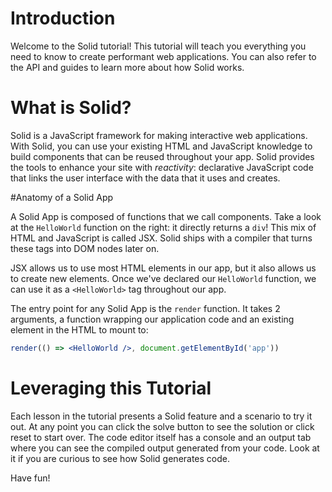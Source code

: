 # Introduction

Welcome to the Solid tutorial! This tutorial will teach you everything you need to know to create performant web applications. You can also refer to the API and guides to learn more about how Solid works.

# What is Solid?
Solid is a JavaScript framework for making interactive web applications.
With Solid, you can use your existing HTML and JavaScript knowledge to build components that can be reused throughout your app.
Solid provides the tools to enhance your site with _reactivity_: declarative JavaScript code that links the user interface with the data that it uses and creates.

#Anatomy of a Solid App

A Solid App is composed of functions that we call components. Take a look at the `HelloWorld` function on the right: it directly returns a `div`! This mix of HTML and JavaScript is called JSX. Solid ships with a compiler that turns these tags into DOM nodes later on.

JSX allows us to use most HTML elements in our app, but it also allows us to create new elements. Once we've declared our `HelloWorld` function, we can use it as a `<HelloWorld>` tag throughout our app. 

The entry point for any Solid App is the `render` function.  It takes 2 arguments, a function wrapping our application code and an existing element in the HTML to mount to:
```jsx
render(() => <HelloWorld />, document.getElementById('app'))
```
# Leveraging this Tutorial

Each lesson in the tutorial presents a Solid feature and a scenario to try it out. At any point you can click the solve button to see the solution or click reset to start over. The code editor itself has a console and an output tab where you can see the compiled output generated from your code. Look at it if you are curious to see how Solid generates code.

Have fun!
